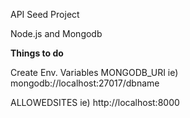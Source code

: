 API Seed Project

Node.js and Mongodb


**Things to do**

Create Env. Variables
MONGODB_URI
ie) mongodb://localhost:27017/dbname

ALLOWEDSITES
ie) http://localhost:8000

